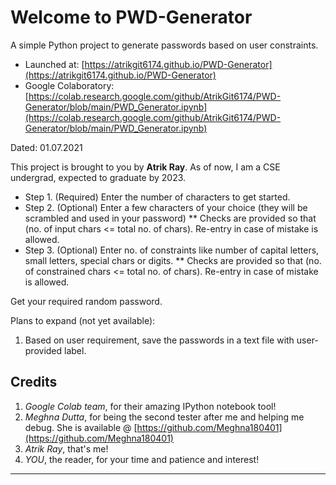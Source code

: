 # Welcome to PWD-Generator
A simple Python project to generate passwords based on user constraints.

* Launched at: [https://atrikgit6174.github.io/PWD-Generator](https://atrikgit6174.github.io/PWD-Generator)
* Google Colaboratory: [https://colab.research.google.com/github/AtrikGit6174/PWD-Generator/blob/main/PWD_Generator.ipynb](https://colab.research.google.com/github/AtrikGit6174/PWD-Generator/blob/main/PWD_Generator.ipynb)

Dated: 01.07.2021

This project is brought to you by **Atrik Ray**.
As of now, I am a CSE undergrad, expected to graduate by 2023.

* Step 1. (Required) Enter the number of characters to get started.
* Step 2. (Optional) Enter a few characters of your choice (they will be scrambled and used in your password)
** Checks are provided so that (no. of input chars <= total no. of chars). Re-entry in case of mistake is allowed.
* Step 3. (Optional) Enter no. of constraints like number of capital letters, small letters, special chars or digits.
** Checks are provided so that (no. of constrained chars <= total no. of chars). Re-entry in case of mistake is allowed.

Get your required random password.

Plans to expand (not yet available):
1. Based on user requirement, save the passwords in a text file with user-provided label.

## Credits
1. _Google Colab team_, for their amazing IPython notebook tool!
2. _Meghna Dutta_, for being the second tester after me and helping me debug.
	She is available @ [https://github.com/Meghna180401](https://github.com/Meghna180401)
3. _Atrik Ray_, that's me!
4. _YOU_, the reader, for your time and patience and interest!

****************************************************************************************************************************************
<script src="https://gist.github.com/AtrikGit6174/9c179e14936479f08950244d8b457e26.js"></script>

